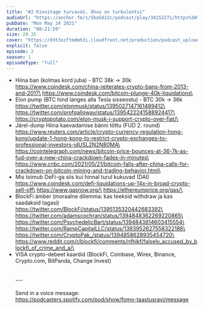 ```yaml
---
title: "#2 Kinnitage turvavöö, õhus on turbulentsi"
audioUrl: "https://anchor.fm/s/5ba5d22c/podcast/play/34152271/https%3A%2F%2Fd3ctxlq1ktw2nl.cloudfront.net%2Fstaging%2F2021-4-24%2F189730014-44100-2-28eefa4a9ca7b.m4a"
pubDate: "Mon May 24 2021"
duration: "00:21:59"
size: 20.35 
cover: "https://d3t3ozftmdmh3i.cloudfront.net/production/podcast_uploaded_episode400/15275939/15275939-1624992147906-fd0d772db9962.jpg"
explicit: false
episode: 2
season: 1
episodeType: "full"
---
```


* Hiina ban (kolmas kord juba) - BTC 38k -> 30k\
https://www.coindesk.com/china-reiterates-crypto-bans-from-2013-and-2017\
https://www.coindesk.com/bitcoin-plunge-40k-liquidations\
* Elon pump (BTC hind langes alla Tesla sisseostu) - BTC 30k -> 36k\
https://twitter.com/elonmusk/status/1395027147161489412\
https://twitter.com/profgalloway/status/1395422241588924417\
https://cryptopotato.com/elon-musk-i-support-crypto-over-fiat/\
* Järel-dump Hiina kaevadamise bänni tõttu (FUD 2. round)\
https://www.reuters.com/article/crypto-currency-regulation-hong-kong/update-1-hong-kong-to-restrict-crypto-exchanges-to-professional-investors-idUSL2N2N80MA\
https://cointelegraph.com/news/bitcoin-price-bounces-at-36-7k-as-fud-over-a-new-china-crackdown-fades-in-minutes\
https://www.cnbc.com/2021/05/21/bitcoin-falls-after-china-calls-for-crackdown-on-bitcoin-mining-and-trading-behavior.html\
* Mis toimub DeFi-ga siis kui hinnal turul kukuvad (DAI)\
https://www.coindesk.com/defi-liquidations-up-14x-in-broad-crypto-sell-off\
https://www.gasnow.org/\
https://ethereumprice.org/gas/\
* BlockFi ämber (moraalne dilemma: kas teeksid withdraw ja kas saadaksid tagasi)\
https://twitter.com/BlockFi/status/1395135320442683392\
https://twitter.com/adamscochran/status/1394848362269220865\
https://twitter.com/PsychedelicBart/status/1394843814603415554\
https://twitter.com/RampCapitalLLC/status/1393952627558322186\
https://twitter.com/CryptoPak_/status/1394858628935454720\
https://www.reddit.com/r/blockfi/comments/nfhikf/falsely_accused_by_blockfi_of_crime_and_a/\
* VISA crypto-debeet kaardid (BlockFi, Coinbase, Wirex, Binance, Crypto.com, BitPanda, Change Invest)\
\
\
--- \
\
Send in a voice message: https://podcasters.spotify.com/pod/show/fomo-taastusravi/message